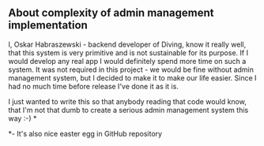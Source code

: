 ## About complexity of admin management implementation 
I, Oskar Habraszewski - backend developer of Diving, know it really well, that this system is very primitive
and is not sustainable for its purpose. If I would develop any real app I would definitely spend more time on such a system.
It was not required in this project - we would be fine without admin management system, but I decided to make it to make our life easier.
Since I had no much time before release I've done it as it is.

I just wanted to write this so that anybody reading that code would know, that I'm not that dumb to create a serious admin management system this way :-) *

*- It's also nice easter egg in GitHub repository